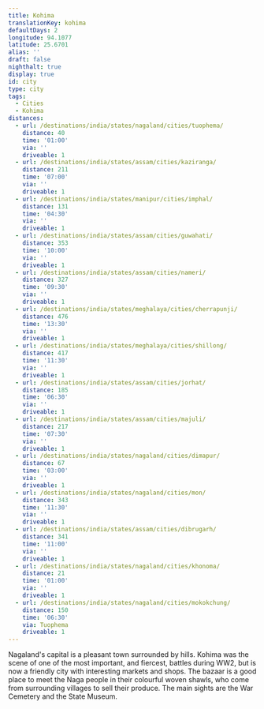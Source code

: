 ```yaml
---
title: Kohima
translationKey: kohima
defaultDays: 2
longitude: 94.1077
latitude: 25.6701
alias: ''
draft: false
nighthalt: true
display: true
id: city
type: city
tags:
  - Cities
  - Kohima
distances:
  - url: /destinations/india/states/nagaland/cities/tuophema/
    distance: 40
    time: '01:00'
    via: ''
    driveable: 1
  - url: /destinations/india/states/assam/cities/kaziranga/
    distance: 211
    time: '07:00'
    via: ''
    driveable: 1
  - url: /destinations/india/states/manipur/cities/imphal/
    distance: 131
    time: '04:30'
    via: ''
    driveable: 1
  - url: /destinations/india/states/assam/cities/guwahati/
    distance: 353
    time: '10:00'
    via: ''
    driveable: 1
  - url: /destinations/india/states/assam/cities/nameri/
    distance: 327
    time: '09:30'
    via: ''
    driveable: 1
  - url: /destinations/india/states/meghalaya/cities/cherrapunji/
    distance: 476
    time: '13:30'
    via: ''
    driveable: 1
  - url: /destinations/india/states/meghalaya/cities/shillong/
    distance: 417
    time: '11:30'
    via: ''
    driveable: 1
  - url: /destinations/india/states/assam/cities/jorhat/
    distance: 185
    time: '06:30'
    via: ''
    driveable: 1
  - url: /destinations/india/states/assam/cities/majuli/
    distance: 217
    time: '07:30'
    via: ''
    driveable: 1
  - url: /destinations/india/states/nagaland/cities/dimapur/
    distance: 67
    time: '03:00'
    via: ''
    driveable: 1
  - url: /destinations/india/states/nagaland/cities/mon/
    distance: 343
    time: '11:30'
    via: ''
    driveable: 1
  - url: /destinations/india/states/assam/cities/dibrugarh/
    distance: 341
    time: '11:00'
    via: ''
    driveable: 1
  - url: /destinations/india/states/nagaland/cities/khonoma/
    distance: 21
    time: '01:00'
    via: ''
    driveable: 1
  - url: /destinations/india/states/nagaland/cities/mokokchung/
    distance: 150
    time: '06:30'
    via: Tuophema
    driveable: 1
---
```



































































































Nagaland's capital is a pleasant town surrounded by hills. Kohima was the scene of one of the most important, and fiercest, battles during WW2, but is now a friendly city with interesting markets and shops. The bazaar is a good place to meet the Naga people in their colourful woven shawls, who come from surrounding villages to sell their produce. The main sights are the War Cemetery and the State Museum.  
